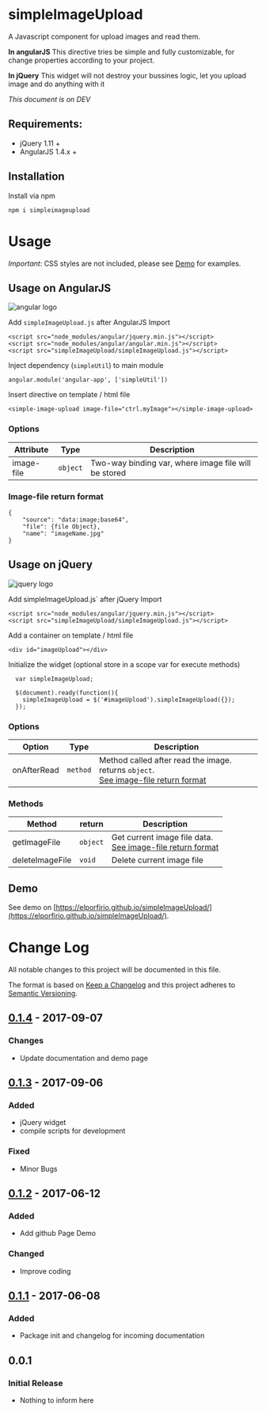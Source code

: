# simpleImageUpload

A Javascript component for upload images and read them.

__In angularJS__
 This directive tries be simple and fully customizable, for change properties according to your project.

__In jQuery__
 This widget will not destroy your bussines logic, let you upload image and do anything with it

*This document is on DEV*

## Requirements:

* jQuery 1.11 +
* AngularJS 1.4.x +

## Installation

Install via npm

`npm i simpleimageupload`

# Usage

_*Important*_: CSS styles are not included, please see [Demo](https://elporfirio.github.io/simpleImageUpload/) for examples.

## Usage on AngularJS

![angular logo](https://upload.wikimedia.org/wikipedia/commons/thumb/c/ca/AngularJS_logo.svg/200px-AngularJS_logo.svg.png)

Add `simpleImageUpload.js` after AngularJS Import

```
<script src="node_modules/angular/jquery.min.js"></script>
<script src="node_modules/angular/angular.min.js"></script>
<script src="simpleImageUpload/simpleImageUpload.js"></script>
```

Inject dependency (`simpleUtil`) to main module 

`angular.module('angular-app', ['simpleUtil'])`

Insert directive on template / html file

`<simple-image-upload image-file="ctrl.myImage"></simple-image-upload>`
 
 ### Options
 
 | Attribute  | Type |  Description |
 |---|---| --- |
 | image-file  | `object` | Two-way binding var, where image file will be stored |  

### Image-file return format

```
{
    "source": "data:image;base64",
    "file": {file Object},
    "name": "imageName.jpg"
}
```

## Usage on jQuery

![jquery logo](https://upload.wikimedia.org/wikipedia/en/thumb/9/9e/JQuery_logo.svg/200px-JQuery_logo.svg.png)

Add simpleImageUpload.js` after jQuery Import
```
<script src="node_modules/angular/jquery.min.js"></script>
<script src="simpleImageUpload/simpleImageUpload.js"></script>
```

Add a container on template / html file

```<div id="imageUpload"></div>```

Initialize the widget (optional store in a scope var for execute methods)

```
  var simpleImageUpload;

  $(document).ready(function(){
    simpleImageUpload = $('#imageUpload').simpleImageUpload({});
  });
```

 ### Options
 
 | Option | Type | Description |
 |---|---| --- |
 | onAfterRead  | `method` | Method called after read the image. returns `object`. <br> [See image-file return format](#Image-file-return-format)| 
 
 ### Methods
 
  | Method  | return |  Description |
  |---|---| --- |
  | getImageFile  | `object` | Get current image file data. <br>[See image-file return format](#Image-file-return-format)| 
  | deleteImageFile  | `void` | Delete current image file | 


## Demo

See demo on [https://elporfirio.github.io/simpleImageUpload/](https://elporfirio.github.io/simpleImageUpload/).

# Change Log
All notable changes to this project will be documented in this file.

The format is based on [Keep a Changelog](http://keepachangelog.com/)
and this project adheres to [Semantic Versioning](http://semver.org/).

## [0.1.4] - 2017-09-07
### Changes
- Update documentation and demo page

## [0.1.3] - 2017-09-06
### Added
- jQuery widget
- compile scripts for development

### Fixed
- Minor Bugs

## [0.1.2] - 2017-06-12
### Added
- Add github Page Demo

### Changed
- Improve coding


## [0.1.1] - 2017-06-08
### Added
- Package init and changelog for incoming documentation

## 0.0.1
### Initial Release
- Nothing to inform here

[Unreleased]: https://github.com/elporfirio/simpleImageUpload
[0.1.1]: https://github.com/elporfirio/simpleImageUpload/releases/tag/v0.1.1
[0.1.2]: https://github.com/elporfirio/simpleImageUpload/releases/tag/v0.1.2
[0.1.3]: https://github.com/elporfirio/simpleImageUpload/releases/tag/v0.1.3
[0.1.4]: https://github.com/elporfirio/simpleImageUpload/releases/tag/v0.1.4
